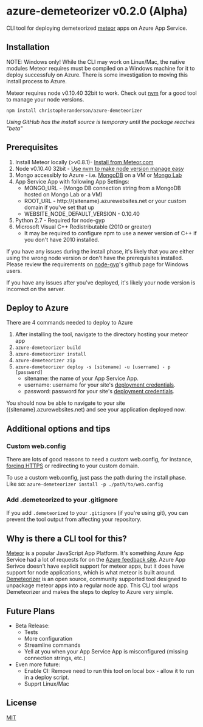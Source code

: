 # azure-demeteorizer v0.2.0 (Alpha)
CLI tool for deploying demeteorized [meteor] apps on Azure App Service.

## Installation

NOTE: Windows only! While the CLI may work on Linux/Mac, the native modules Meteor requires must be compiled on a Windows machine for it to deploy successfuly on Azure. There is some investigation to moving this install process to Azure.

Meteor requires node v0.10.40 32bit to work. Check out [nvm] for a good tool to manage your node versions.

`npm install christopheranderson/azure-demeteorizer`

*Using GitHub has the install source is temporary until the package reaches "beta"*

## Prerequisites

1. Install Meteor locally (>v0.8.1)- [Install from Meteor.com][meteor]
2. Node v0.10.40 32bit - [Use nvm to make node version manage easy][nvm]
3. Mongo accessibly to Azure - i.e. [MongoDB](https://www.mongodb.com/) on a VM or [Mongo Lab](https://mongolab.com/)
4. App Service App with following App Settings:
    * MONGO_URL - (Mongo DB connection string from a MongoDB hosted on Mongo Lab or a VM)
    * ROOT_URL - http://{sitename}.azurewebsites.net or your custom domain if you've set that up
    * WEBSITE_NODE_DEFAULT_VERSION - 0.10.40    
5. Python 2.7 - Required for node-gyp
6. Microsoft Visual C++ Redistributable (2010 or greater)
    * It may be required to configure npm to use a newer version of C++ if you don't have 2010 installed.

If you have any issues during the install phase, it's likely that you are either using the wrong node version or don't have the prerequisites installed. Please review the requirements on [node-gyp](https://github.com/nodejs/node-gyp#installation)'s github page for Windows users.

If you have any issues after you've deployed, it's likely your node version is incorrect on the server.

## Deploy to Azure

There are 4 commands needed to deploy to Azure

1. After installing the tool, navigate to the directory hosting your meteor app
2. `azure-demeteorizer build`
3. `azure-demeteorizer install`
4. `azure-demeteorizer zip`
5. `azure-demeteorizer deploy -s [sitename] -u [username] - p [password]`
    - sitename: the name of your App Service App.
    - username: username for your site's [deployment credentials].
    - password: password for your site's [deployment credentials].

You should now be able to navigate to your site ({sitename}.azurewebsites.net) and see your application deployed now.

## Additional options and tips

### Custom web.config

There are lots of good reasons to need a custom web.config, for instance, 
[forcing HTTPS](http://microsoftazurewebsitescheatsheet.info/#force-https) 
or redirecting to your custom domain.

To use a custom web.config, just pass the path during the install phase. Like so: `azure-demeteorizer install -p ./path/to/web.config`

### Add .demeteorized to your .gitignore

If you add `.demeteorized` to your `.gitignore` (if you're using git), you can prevent the tool output from affecting your repository.

## Why is there a CLI tool for this?

[Meteor][meteor] is a popular JavaScript App Platform. It's something Azure App Service had a lot of requests for on the [Azure feedback site][azure feedback meteor request]. 
Azure App Serivce doesn't have explicit support for meteor apps, but it does have support for node applications, which is what meteor is built around. [Demeteorizer] is an 
open source, community supported tool designed to unpackage meteor apps into a regular node app. This CLI tool wraps Demeteorizer and makes the steps to deploy to Azure very simple.


## Future Plans

* Beta Release:
    * Tests
    * More configuration
    * Streamline commands
    * Yell at you when your App Service App is misconfigured (missing connection strings, etc.)
* Even more future:
    * Enable CI: Remove need to run this tool on local box - allow it to run in a deploy script.
    * Supprt Linux/Mac

## License

[MIT](LICENSE)

<!-- Links -->
[meteor]: https://www.meteor.com/
[azure feedback meteor request]: https://feedback.azure.com/forums/169385-web-apps-formerly-websites/suggestions/6848937-add-support-for-meteor-on-azure-websites
[Demeteorizer]: https://github.com/onmodulus/demeteorizer
[deployment credentials]: https://github.com/projectkudu/kudu/wiki/Deployment-credentials
[nvm]: https://github.com/coreybutler/nvm-windows
